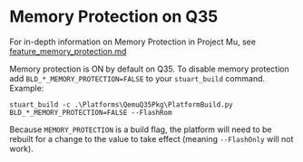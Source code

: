 # Memory Protection on Q35

For in-depth information on Memory Protection in Project Mu, see
[feature_memory_protection.md](../../../../MU_BASECORE/Docs/feature_memory_protection.md)

Memory protection is ON by default on Q35. To disable memory protection
add `BLD_*_MEMORY_PROTECTION=FALSE` to your `stuart_build` command. Example:

`stuart_build -c .\Platforms\QemuQ35Pkg\PlatformBuild.py BLD_*_MEMORY_PROTECTION=FALSE --FlashRom`

Because `MEMORY_PROTECTION` is a build flag, the platform will need to be rebuilt for a change to the
value to take effect (meaning `--FlashOnly` will not work).
